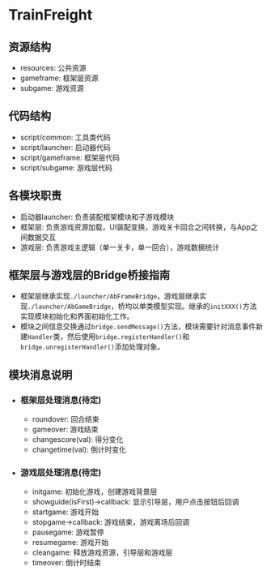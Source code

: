 # TrainFreight

## 资源结构
* resources: 公共资源
* gameframe: 框架层资源
* subgame: 游戏资源

## 代码结构
* script/common: 工具类代码
* script/launcher: 启动器代码
* script/gameframe: 框架层代码
* script/subgame: 游戏层代码

## 各模块职责
* 启动器launcher: 负责装配框架模块和子游戏模块
* 框架层: 负责游戏资源加载，UI装配变换，游戏关卡回合之间转换，与App之间数据交互
* 游戏层: 负责游戏主逻辑（单一关卡，单一回合），游戏数据统计

## 框架层与游戏层的Bridge桥接指南
* 框架层继承实现`./launcher/AbFrameBridge`，游戏层继承实现`./launcher/AbGameBridge`，桥均以单类模型实现。继承的`initXXX()`方法实现模块初始化和界面初始化工作。
* 模块之间信息交换通过`bridge.sendMessage()`方法，模块需要针对消息事件新建`Handler`类，然后使用`bridge.registerHandler()`和`bridge.unregisterHandler()`添加处理对象。

## 模块消息说明
* ### 框架层处理消息(待定)
    * roundover: 回合结束
    * gameover: 游戏结束
    * changescore(val): 得分变化
    * changetime(val): 倒计时变化
* ### 游戏层处理消息(待定)
    * initgame: 初始化游戏，创建游戏背景层
    * showguide(isFirst)->callback: 显示引导层，用户点击按钮后回调
    * startgame: 游戏开始
    * stopgame->callback: 游戏结束，游戏离场后回调
    * pausegame: 游戏暂停
    * resumegame: 游戏开始
    * cleangame: 释放游戏资源，引导层和游戏层
    * timeover: 倒计时结束
